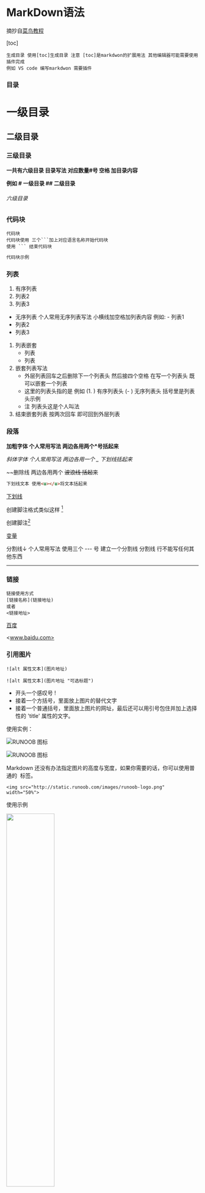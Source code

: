 



# MarkDown语法 

摘抄自[菜鸟教程](https://www.runoob.com/markdown/md-tutorial.html)

[toc]

```
生成目录 使用[toc]生成目录 注意 [toc]是markdwon的扩展用法 其他编辑器可能需要使用插件完成
例如 VS code 编写markdwon 需要插件
```



### 目录

# 一级目录

## 二级目录

### 三级目录

**一共有六级目录  目录写法 对应数量#号 空格 加目录内容**

**例如 # 一级目录  ## 二级目录**

###### 六级目录

### 代码块

``` Linux
代码块
代码块使用 三个```加上对应语言名称开始代码块
使用 ``` 结束代码块

```

```java
代码块示例 
```

### 列表

1. 有序列表
2. 列表2
3. 列表3

- 无序列表   个人常用无序列表写法 小横线加空格加列表内容 例如: - 列表1
- 列表2
- 列表3

1. 列表嵌套 
      - 列表
      - 列表
2.  嵌套列表写法 
      - 外层列表回车之后删除下一个列表头 然后接四个空格 在写一个列表头 既可以嵌套一个列表
      - 这里的列表头指的是 例如  (1. ) 有序列表头 (- ) 无序列表头 括号里是列表头示例 
      - 注 列表头这是个人叫法
3.  结束嵌套列表 按两次回车 即可回到外层列表

### 段落

**加粗字体 个人常用写法 两边各用两个*号括起来**

_斜体字体 个人常用写法 两边各用一个 _ 下划线括起来_

~~删除线 两边各用两个 ~~波浪线 括起来~~

``` html
下划线文本 使用<u></u>将文本括起来
```

<u>下划线</u>

创建脚注格式类似这样 [^RUNOOB]

创建脚注[^testfootnote]

[变量][1]

<!--注释-->

分割线↓ 个人常用写法 使用三个 --- 号 建立一个分割线 分割线 行不能写任何其他东西

---

###  链接

```
链接使用方式
[链接名称](链接地址)
或者
<链接地址>
```

[百度](www.baidu.com)

<www.baidu.com>

### 引用图片

```
![alt 属性文本](图片地址)

![alt 属性文本](图片地址 "可选标题")
```

- 开头一个感叹号 !
- 接着一个方括号，里面放上图片的替代文字
- 接着一个普通括号，里面放上图片的网址，最后还可以用引号包住并加上选择性的 'title' 属性的文字。

使用实例：

![RUNOOB 图标](http://static.runoob.com/images/runoob-logo.png)

![RUNOOB 图标](http://static.runoob.com/images/runoob-logo.png "RUNOOB")

Markdown 还没有办法指定图片的高度与宽度，如果你需要的话，你可以使用普通的 <img> 标签。

```
<img src="http://static.runoob.com/images/runoob-logo.png" width="50%">
```

使用示例

<img src="http://static.runoob.com/images/runoob-logo.png" width="50%">



### 表格

Markdown 制作表格使用 **|** 来分隔不同的单元格，使用 **-** 来分隔表头和其他行。

语法格式如下：

```
|  表头   | 表头  |
|  ----  | ----  |
| 单元格  | 单元格 |
| 单元格  | 单元格 |
```

| 表头   | 表头   |
| ------ | ------ |
| 单元格 | 单元格 |
| 单元格 | 单元格 |

对齐方式

**我们可以设置表格的对齐方式：**

- **-:** 设置内容和标题栏居右对齐。
- **:-** 设置内容和标题栏居左对齐。
- **:-:** 设置内容和标题栏居中对齐。

实例如下：

```
| 左对齐 | 右对齐 | 居中对齐 |
| :-----| ----: | :----: |
| 单元格 | 单元格 | 单元格 |
| 单元格 | 单元格 | 单元格 |
```

| 左对齐 | 右对齐 | 居中对齐 |
| :----- | -----: | :------: |
| 单元格 | 单元格 |  单元格  |
| 单元格 | 单元格 |  单元格  |

### 转义

Markdown 使用了很多特殊符号来表示特定的意义，如果需要显示特定的符号则需要使用转义字符，Markdown 使用反斜杠转义特殊字符：

```
**文本加粗** 
\*\* 正常显示星号 \*\*
```

**文本加粗** 
\*\* 正常显示星号 \*\*

---

[ 1 ]: 变量使用

[^RUNOOB]: 菜鸟教程 -- 学的不仅是技术，更是梦想！！！
[^testfootnote]: 测试脚注